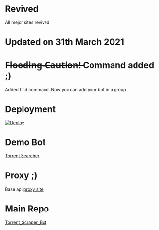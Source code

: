 # Revived
All mejor sites revived
# Updated on 31th March 2021 
# F̶l̶o̶o̶d̶i̶n̶g̶-̶C̶a̶u̶t̶i̶o̶n̶!̶ Command added ;)
Added find command. Now you can add your bot in a group
# Deployment
[![Deploy](https://www.herokucdn.com/deploy/button.svg)](https://dashboard.heroku.com/new?template=https://github.com/supunpriyashanka/Torrent-Searcher/tree/main)

# Demo Bot
[Torrent Searcher](http://t.me/NET_TorrentSerchBot)

# Proxy ;)
Base api [proxy site](https://zero.api-zero.workers.dev/)

# Main Repo
[Torrent_Scraper_Bot](https://github.com/thehamkercat/Torrent_Scraper_Bot/tree/master)
